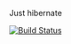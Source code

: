 Just hibernate

[![Build Status](https://app.travis-ci.com/Vitalijvictor/myfirstHibernateApp.svg?branch=main)](https://app.travis-ci.com/Vitalijvictor/myfirstHibernateApp)
